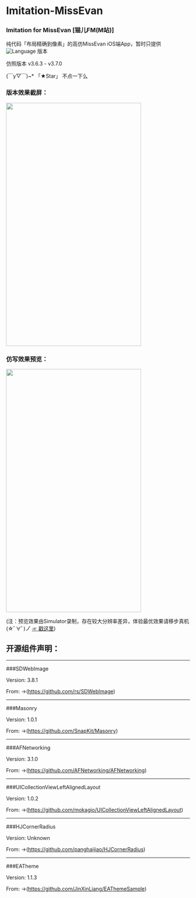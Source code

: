 # Imitation-MissEvan
### Imitation for MissEvan [猫儿FM(M站)]

纯代码「布局精确到像素」的高仿MissEvan iOS端App，暂时只提供 ![Language](https://img.shields.io/badge/Language-%20Objective%20C%20-blue.svg) 版本

仿照版本 v3.6.3 - v3.7.0



(￣y▽￣)~*  「★Star」 不点一下么

### 版本效果截屏：


<img src="http://ofg0p74ar.bkt.clouddn.com/MissEvan--.jpg" width="370" height ="665" />



### 仿写效果预览：


<img src="http://ofg0p74ar.bkt.clouddn.com/%E9%AB%98%E4%BB%BFMissEvan%E6%95%88%E6%9E%9C%E5%BD%95%E5%88%B6.gif" width="370" height ="665" />


(注：预览效果由Simulator录制，存在较大分辨率差异，体验最优效果请移步真机    (☆ﾟ∀ﾟ)ノ゙  [☞ 戳这里](https://segmentfault.com/a/1190000004519978))


## 开源组件声明：

----------------
###SDWebImage

Version: 3.8.1 


From: ->(https://github.com/rs/SDWebImage)


----------------
###Masonry

Version: 1.0.1


From: ->(https://github.com/SnapKit/Masonry)


----------------
###AFNetworking

Version: 3.1.0


From: ->(https://github.com/AFNetworking/AFNetworking)


----------------
###UICollectionViewLeftAlignedLayout

Version: 1.0.2


From: ->(https://github.com/mokagio/UICollectionViewLeftAlignedLayout)


----------------
###HJCornerRadius

Version: Unknown


From: ->(https://github.com/panghaijiao/HJCornerRadius)


----------------
###EATheme

Version: 1.1.3


From: ->(https://github.com/JinXinLiang/EAThemeSample)

